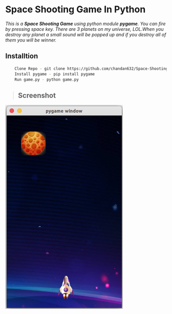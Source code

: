 # Space Shooting Game In Python

*This is a **Space Shooting Game** using python module **pygame**. You can fire by pressing space key. There are 3 planets on my universe, LOL.When you destroy any planet a small sound will be popped up and if you destroy all of them you will be winner.*

## Installtion

``` bash
    Clone Repo - git clone https://github.com/chandan632/Space-Shooting.git
    Install pygame - pip install pygame
    Run game.py - python game.py
```

> ## Screenshot

![Project]('relative/../assets/project.png)
